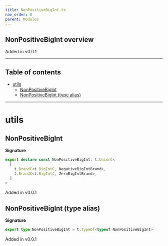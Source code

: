 ```yaml
---
title: NonPositiveBigInt.ts
nav_order: 8
parent: Modules
---
```


## NonPositiveBigInt overview

Added in v0.0.1

---

<h2 class="text-delta">Table of contents</h2>

- [utils](#utils)
  - [NonPositiveBigInt](#nonpositivebigint)
  - [NonPositiveBigInt (type alias)](#nonpositivebigint-type-alias)

---

# utils

## NonPositiveBigInt

**Signature**

```ts
export declare const NonPositiveBigInt: t.UnionC<
  [
    t.BrandC<t.BigIntC, NegativeBigIntBrand>,
    t.BrandC<t.BigIntC, ZeroBigIntBrand>,
  ]
>
```

Added in v0.0.1

## NonPositiveBigInt (type alias)

**Signature**

```ts
export type NonPositiveBigInt = t.TypeOf<typeof NonPositiveBigInt>
```

Added in v0.0.1
